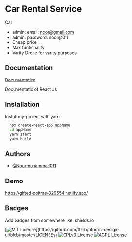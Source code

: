 
# Car Rental Service

Car

* admin: email: noor@gmail.com
* admin: password: noor@011
* Cheap price
* Max funtionality
* Varity Drone for varity purposes


## Documentation

[Documentation](https://reactjs.org/docs/getting-started.html)

  Documentatio of React Js
## Installation

Install my-project with yarn

```bash
  npx create-react-app appName
  cd appName
  yarn start
  yarn build
```
    
## Authors

- [@Noormohammad011](https://github.com/Noormohammad011)

  
## Demo
https://gifted-poitras-329554.netlify.app/



## Badges

Add badges from somewhere like: [shields.io](https://shields.io/)

[![MIT License](https://img.shields.io/apm/l/atomic-design-ui.svg?)](https://github.com/tterb/atomic-design-ui/blob/master/LICENSEs)
[![GPLv3 License](https://img.shields.io/badge/License-GPL%20v3-yellow.svg)](https://opensource.org/licenses/)
[![AGPL License](https://img.shields.io/badge/license-AGPL-blue.svg)](http://www.gnu.org/licenses/agpl-3.0)

  